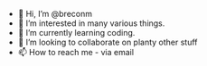 - 👋 Hi, I’m @breconm
- 👀 I’m interested in many various things.
- 🌱 I’m currently learning coding.
- 💞️ I’m looking to collaborate on planty other stuff
- 📫 How to reach me - via email
